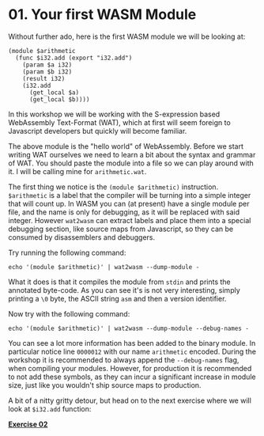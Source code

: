 # 01. Your first WASM Module

Without further ado, here is the first WASM module we will be looking at:

```webassembly
(module $arithmetic
  (func $i32.add (export "i32.add")
    (param $a i32)
    (param $b i32)
    (result i32)
    (i32.add
      (get_local $a)
      (get_local $b))))
```

In this workshop we will be working with the S-expression based WebAssembly
Text-Format (WAT), which at first will seem foreign to Javascript developers
but quickly will become familiar.

The above module is the "hello world" of WebAssembly. Before we start writing
WAT ourselves we need to learn a bit about the syntax and grammar of WAT. You
should paste the module into a file so we can play around with it. I will be
calling mine for `arithmetic.wat`.

The first thing we notice is the `(module $arithmetic)` instruction.
`$arithmetic` is a label that the compiler will be turning into a simple
integer that will count up. In WASM you can (at present) have a single module
per file, and the name is only for debugging, as it will be replaced with said
integer. However `wat2wasm` can extract labels and place them into a special
debugging section, like source maps from Javascript, so they can be consumed
by disassemblers and debuggers.

Try running the following command:

```
echo '(module $arithmetic)' | wat2wasm --dump-module -
```

What it does is that it compiles the module from `stdin` and prints the
annotated byte-code. As you can see it's is not very interesting, simply
printing a `\0` byte, the ASCII string `asm` and then a version identifier.

Now try with the following command:

```
echo '(module $arithmetic)' | wat2wasm --dump-module --debug-names -
```

You can see a lot more information has been added to the binary module.
In particular notice line `0000012` with our name `arithmetic` encoded.
During the workshop it is recommended to always append the `--debug-names`
flag, when compiling your modules. However, for production it is recommended
to not add these symbols, as they can incur a significant increase in module
size, just like you wouldn't ship source maps to production.

A bit of a nitty gritty detour, but head on to the next exercise where we will
look at `$i32.add` function:

[**Exercise 02**](../02)
